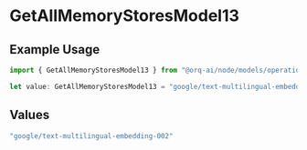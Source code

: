 # GetAllMemoryStoresModel13

## Example Usage

```typescript
import { GetAllMemoryStoresModel13 } from "@orq-ai/node/models/operations";

let value: GetAllMemoryStoresModel13 = "google/text-multilingual-embedding-002";
```

## Values

```typescript
"google/text-multilingual-embedding-002"
```